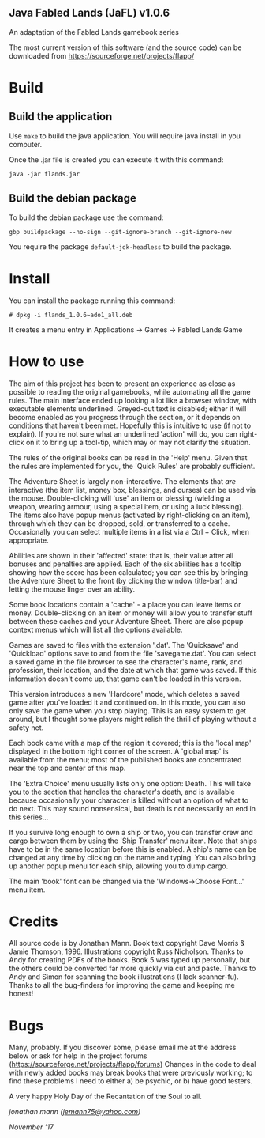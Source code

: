Java Fabled Lands (JaFL)
v1.0.6
--------------------------------
An adaptation of the Fabled Lands gamebook series

The most current version of this software (and the source code) can be downloaded from
https://sourceforge.net/projects/flapp/

# Build

## Build the application

Use `make` to build the java application. You will require java install in you computer.

Once the .jar file is created you can execute it with this command:

    java -jar flands.jar

## Build the debian package

To build the debian package use the command:

    gbp buildpackage --no-sign --git-ignore-branch --git-ignore-new

You require the package `default-jdk-headless` to build the package.

# Install

You can install the package running this command:

    # dpkg -i flands_1.0.6~ado1_all.deb

It creates a menu entry in Applications -> Games -> Fabled Lands Game 

# How to use

The aim of this project has been to present an experience as close as possible to reading
the original gamebooks, while automating all the game rules. The main interface ended up
looking a lot like a browser window, with executable elements underlined. Greyed-out text
is disabled; either it will become enabled as you progress through the section, or it
depends on conditions that haven't been met.  Hopefully this is intuitive to use
(if not to explain). If you're not sure what an underlined 'action' will do, you can
right-click on it to bring up a tool-tip, which may or may not clarify the situation.

The rules of the original books can be read in the 'Help' menu. Given that the rules are
implemented for you, the 'Quick Rules' are probably sufficient.

The Adventure Sheet is largely non-interactive. The elements that _are_ interactive
(the item list, money box, blessings, and curses) can be used via the mouse.
Double-clicking will 'use' an item or blessing (wielding a weapon, wearing armour,
using a special item, or using a luck blessing). The items also have popup menus
(activated by right-clicking on an item), through which they can be dropped, sold,
or transferred to a cache. Occasionally you can select multiple items in a list
via a Ctrl + Click, when appropriate.

Abilities are shown in their 'affected' state: that is, their value after all bonuses and
penalties are applied. Each of the six abilities has a tooltip showing how the score has
been calculated; you can see this by bringing the Adventure Sheet to the front (by clicking
the window title-bar) and letting the mouse linger over an ability.

Some book locations contain a 'cache' - a place you can leave items or money.
Double-clicking on an item or money will allow you to transfer stuff between these caches
and your Adventure Sheet. There are also popup context menus which will list
all the options available.

Games are saved to files with the extension '.dat'. The 'Quicksave' and 'Quickload' options
save to and from the file 'savegame.dat'. You can select a saved game in the file browser
to see the character's name, rank, and profession, their location, and the date at which that
game was saved. If this information doesn't come up, that game can't be loaded in
this version.

This version introduces a new 'Hardcore' mode, which deletes a saved game after you've
loaded it and continued on. In this mode, you can also only save the game when you
stop playing. This is an easy system to get around, but I thought some players might
relish the thrill of playing without a safety net.

Each book came with a map of the region it covered; this is the 'local map' displayed in
the bottom right corner of the screen. A 'global map' is available from the menu; most of
the published books are concentrated near the top and center of this map.

The 'Extra Choice' menu usually lists only one option: Death. This will take you to the
section that handles the character's death, and is available because occasionally your
character is killed without an option of what to do next. This may sound nonsensical,
but death is not necessarily an end in this series...

If you survive long enough to own a ship or two, you can transfer crew and cargo between
them by using the 'Ship Transfer' menu item. Note that ships have to be in the same location
before this is enabled. A ship's name can be changed at any time by clicking on the name
and typing. You can also bring up another popup menu for each ship, allowing you to
dump cargo.

The main 'book' font can be changed via the 'Windows->Choose Font...' menu item.

# Credits

All source code is by Jonathan Mann.
Book text copyright Dave Morris & Jamie Thomson, 1996.
Illustrations copyright Russ Nicholson.
Thanks to Andy for creating PDFs of the books. Book 5 was typed up personally, but the
others could be converted far more quickly via cut and paste.
Thanks to Andy and Simon for scanning the book illustrations (I lack scanner-fu).
Thanks to all the bug-finders for improving the game and keeping me honest!

# Bugs

Many, probably. If you discover some, please email me at the address below
or ask for help in the project forums (https://sourceforge.net/projects/flapp/forums)
Changes in the code to deal with newly added books may break books that were previously
working; to find these problems I need to either a) be psychic, or b) have good testers.

A very happy Holy Day of the Recantation of the Soul to all.

_jonathan mann (jemann75@yahoo.com)_

_November '17_